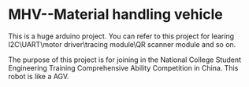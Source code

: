 # MHV--Material handling vehicle

This is a huge arduino project. You can refer to this project for learing I2C\UART\motor driver\tracing module\QR scanner module and so on.

The purpose of this project is for joining in the National College Student Engineering Training Comprehensive Ability Competition in China. This robot is like a AGV.
